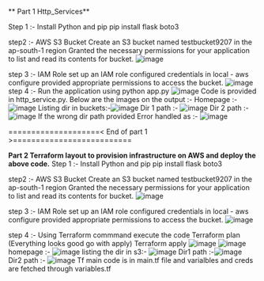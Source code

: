 ** Part 1 Http_Services**

Step 1 :- Install Python and pip
          pip install flask boto3

step2 :- AWS S3 Bucket
             Create an S3 bucket named testbucket9207 in the ap-south-1 region
             Granted the necessary permissions for your application to list and read its contents for bucket.
             ![image](https://github.com/user-attachments/assets/bdef1fcf-e183-46ee-aa08-2e069d7fc9a6)

step 3 :- IAM Role
              set up an IAM role configured credentials in local - aws configure
              provided appropriate permissions to access the bucket.
              ![image](https://github.com/user-attachments/assets/2e21fe65-51f1-4f27-8fe9-8fd017827358)
step 4 :- Run the application using python app.py
          ![image](https://github.com/user-attachments/assets/27d288f0-8e21-47e1-a0bb-77c9dec10b4d)
          Code is provided in http_service.py.
          Below are the images on the output :-
          Homepage :- ![image](https://github.com/user-attachments/assets/992df22c-f8e0-4219-bf8f-bf4b5f59436f)
          Listing dir in buckets:-![image](https://github.com/user-attachments/assets/f117baa1-a602-4830-86f1-28cc642581f2)
          Dir 1 path :- ![image](https://github.com/user-attachments/assets/b1eb897f-75e2-4e7a-a07e-19a039547dbe)
          Dir 2 path :- ![image](https://github.com/user-attachments/assets/52dc3098-014c-45fe-ae44-1527da9297ee)
          If the wrong dir path provided Error handled as :- ![image](https://github.com/user-attachments/assets/0f5d15c5-5250-40e1-8b91-714333b4cca6)


====================< End of part 1 >==========================

**Part 2 Terraform layout to provision infrastructure on AWS and deploy the above code.**
Step 1 :- Install Python and pip
          pip install flask boto3

step2 :- AWS S3 Bucket
             Create an S3 bucket named testbucket9207 in the ap-south-1 region
             Granted the necessary permissions for your application to list and read its contents for bucket.
             ![image](https://github.com/user-attachments/assets/bdef1fcf-e183-46ee-aa08-2e069d7fc9a6)

step 3 :- IAM Role
              set up an IAM role configured credentials in local - aws configure
              provided appropriate permissions to access the bucket.
              ![image](https://github.com/user-attachments/assets/2e21fe65-51f1-4f27-8fe9-8fd017827358)

step 4 :- Using Terraform commmand execute the code
             Terraform plan (Everything looks good go with apply)
             Terraform apply
             ![image](https://github.com/user-attachments/assets/76a658db-56e5-4ff8-a9bb-caee51b86640)
             ![image](https://github.com/user-attachments/assets/157df5ad-9ca8-4a64-a4bc-1034e522bea6)
             homepage :- ![image](https://github.com/user-attachments/assets/a3d22986-085c-42ad-b567-a310255a3ac0)
             listing the dir in s3:- ![image](https://github.com/user-attachments/assets/600227f1-72a0-4750-ad14-46518e06cdb4)
             Dir1 path :-![image](https://github.com/user-attachments/assets/c5361637-710f-4f76-a50b-95b64ec1ef8d)
             Dir2 path :- ![image](https://github.com/user-attachments/assets/ac5c0b31-bee6-4c58-ac99-defa08de8758)
            Tf main code is in main.tf file and varialbles and creds are fetched through variables.tf


             


 


 
